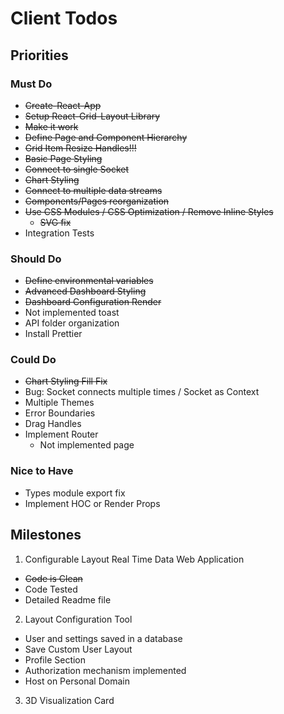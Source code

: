 # Client Todos

## Priorities

### Must Do
* ~~Create-React-App~~
* ~~Setup React-Grid-Layout Library~~
* ~~Make it work~~
* ~~Define Page and Component Hierarchy~~
* ~~Grid Item Resize Handles!!!~~
* ~~Basic Page Styling~~
* ~~Connect to single Socket~~
* ~~Chart Styling~~
* ~~Connect to multiple data streams~~
* ~~Components/Pages reorganization~~
* ~~Use CSS Modules / CSS Optimization / Remove Inline Styles~~
  * ~~SVG fix~~
* Integration Tests

### Should Do
* ~~Define environmental variables~~
* ~~Advanced Dashboard Styling~~
* ~~Dashboard Configuration Render~~
* Not implemented toast
* API folder organization
* Install Prettier

### Could Do
* ~~Chart Styling Fill Fix~~
* Bug: Socket connects multiple times / Socket as Context
* Multiple Themes
* Error Boundaries
* Drag Handles
* Implement Router
    * Not implemented page

### Nice to Have
* Types module export fix
* Implement HOC or Render Props

## Milestones
1. Configurable Layout Real Time Data Web Application
- ~~Code is Clean~~
- Code Tested
- Detailed Readme file

2. Layout Configuration Tool
- User and settings saved in a database
- Save Custom User Layout
- Profile Section
- Authorization mechanism implemented
- Host on Personal Domain

3. 3D Visualization Card
